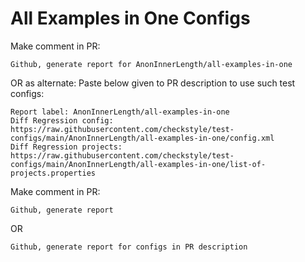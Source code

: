 # All Examples in One Configs
Make comment in PR:
```
Github, generate report for AnonInnerLength/all-examples-in-one
```
OR as alternate:
Paste below given to PR description to use such test configs:
```
Report label: AnonInnerLength/all-examples-in-one
Diff Regression config: https://raw.githubusercontent.com/checkstyle/test-configs/main/AnonInnerLength/all-examples-in-one/config.xml
Diff Regression projects: https://raw.githubusercontent.com/checkstyle/test-configs/main/AnonInnerLength/all-examples-in-one/list-of-projects.properties
```
Make comment in PR:
```
Github, generate report
```
OR
```
Github, generate report for configs in PR description
```
